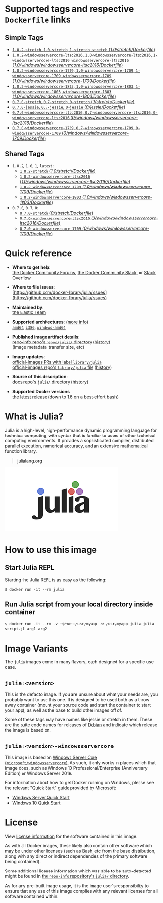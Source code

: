 <!--

********************************************************************************

WARNING:

    DO NOT EDIT "julia/README.md"

    IT IS AUTO-GENERATED

    (from the other files in "julia/" combined with a set of templates)

********************************************************************************

-->

# Supported tags and respective `Dockerfile` links

## Simple Tags

-	[`1.0.2-stretch`, `1.0-stretch`, `1-stretch`, `stretch` (*1.0/stretch/Dockerfile*)](https://github.com/docker-library/julia/blob/467c652ab40064be58ba83ed4448f139592c7525/1.0/stretch/Dockerfile)
-	[`1.0.2-windowsservercore-ltsc2016`, `1.0-windowsservercore-ltsc2016`, `1-windowsservercore-ltsc2016`, `windowsservercore-ltsc2016` (*1.0/windows/windowsservercore-ltsc2016/Dockerfile*)](https://github.com/docker-library/julia/blob/739386e833cc5e839a7bf8e42c4f2e3eed3eb11e/1.0/windows/windowsservercore-ltsc2016/Dockerfile)
-	[`1.0.2-windowsservercore-1709`, `1.0-windowsservercore-1709`, `1-windowsservercore-1709`, `windowsservercore-1709` (*1.0/windows/windowsservercore-1709/Dockerfile*)](https://github.com/docker-library/julia/blob/739386e833cc5e839a7bf8e42c4f2e3eed3eb11e/1.0/windows/windowsservercore-1709/Dockerfile)
-	[`1.0.2-windowsservercore-1803`, `1.0-windowsservercore-1803`, `1-windowsservercore-1803`, `windowsservercore-1803` (*1.0/windows/windowsservercore-1803/Dockerfile*)](https://github.com/docker-library/julia/blob/739386e833cc5e839a7bf8e42c4f2e3eed3eb11e/1.0/windows/windowsservercore-1803/Dockerfile)
-	[`0.7.0-stretch`, `0.7-stretch`, `0-stretch` (*0/stretch/Dockerfile*)](https://github.com/docker-library/julia/blob/467c652ab40064be58ba83ed4448f139592c7525/0/stretch/Dockerfile)
-	[`0.7.0-jessie`, `0.7-jessie`, `0-jessie` (*0/jessie/Dockerfile*)](https://github.com/docker-library/julia/blob/467c652ab40064be58ba83ed4448f139592c7525/0/jessie/Dockerfile)
-	[`0.7.0-windowsservercore-ltsc2016`, `0.7-windowsservercore-ltsc2016`, `0-windowsservercore-ltsc2016` (*0/windows/windowsservercore-ltsc2016/Dockerfile*)](https://github.com/docker-library/julia/blob/9e8bb3426385de28cfac6576baef9bf580fe0e33/0/windows/windowsservercore-ltsc2016/Dockerfile)
-	[`0.7.0-windowsservercore-1709`, `0.7-windowsservercore-1709`, `0-windowsservercore-1709` (*0/windows/windowsservercore-1709/Dockerfile*)](https://github.com/docker-library/julia/blob/9e8bb3426385de28cfac6576baef9bf580fe0e33/0/windows/windowsservercore-1709/Dockerfile)

## Shared Tags

-	`1.0.2`, `1.0`, `1`, `latest`:
	-	[`1.0.2-stretch` (*1.0/stretch/Dockerfile*)](https://github.com/docker-library/julia/blob/467c652ab40064be58ba83ed4448f139592c7525/1.0/stretch/Dockerfile)
	-	[`1.0.2-windowsservercore-ltsc2016` (*1.0/windows/windowsservercore-ltsc2016/Dockerfile*)](https://github.com/docker-library/julia/blob/739386e833cc5e839a7bf8e42c4f2e3eed3eb11e/1.0/windows/windowsservercore-ltsc2016/Dockerfile)
	-	[`1.0.2-windowsservercore-1709` (*1.0/windows/windowsservercore-1709/Dockerfile*)](https://github.com/docker-library/julia/blob/739386e833cc5e839a7bf8e42c4f2e3eed3eb11e/1.0/windows/windowsservercore-1709/Dockerfile)
	-	[`1.0.2-windowsservercore-1803` (*1.0/windows/windowsservercore-1803/Dockerfile*)](https://github.com/docker-library/julia/blob/739386e833cc5e839a7bf8e42c4f2e3eed3eb11e/1.0/windows/windowsservercore-1803/Dockerfile)
-	`0.7.0`, `0.7`, `0`:
	-	[`0.7.0-stretch` (*0/stretch/Dockerfile*)](https://github.com/docker-library/julia/blob/467c652ab40064be58ba83ed4448f139592c7525/0/stretch/Dockerfile)
	-	[`0.7.0-windowsservercore-ltsc2016` (*0/windows/windowsservercore-ltsc2016/Dockerfile*)](https://github.com/docker-library/julia/blob/9e8bb3426385de28cfac6576baef9bf580fe0e33/0/windows/windowsservercore-ltsc2016/Dockerfile)
	-	[`0.7.0-windowsservercore-1709` (*0/windows/windowsservercore-1709/Dockerfile*)](https://github.com/docker-library/julia/blob/9e8bb3426385de28cfac6576baef9bf580fe0e33/0/windows/windowsservercore-1709/Dockerfile)

# Quick reference

-	**Where to get help**:  
	[the Docker Community Forums](https://forums.docker.com/), [the Docker Community Slack](https://blog.docker.com/2016/11/introducing-docker-community-directory-docker-community-slack/), or [Stack Overflow](https://stackoverflow.com/search?tab=newest&q=docker)

-	**Where to file issues**:  
	[https://github.com/docker-library/julia/issues](https://github.com/docker-library/julia/issues)

-	**Maintained by**:  
	[the Elastic Team](https://github.com/docker-library/julia)

-	**Supported architectures**: ([more info](https://github.com/docker-library/official-images#architectures-other-than-amd64))  
	[`amd64`](https://hub.docker.com/r/amd64/julia/), [`i386`](https://hub.docker.com/r/i386/julia/), [`windows-amd64`](https://hub.docker.com/r/winamd64/julia/)

-	**Published image artifact details**:  
	[repo-info repo's `repos/julia/` directory](https://github.com/docker-library/repo-info/blob/master/repos/julia) ([history](https://github.com/docker-library/repo-info/commits/master/repos/julia))  
	(image metadata, transfer size, etc)

-	**Image updates**:  
	[official-images PRs with label `library/julia`](https://github.com/docker-library/official-images/pulls?q=label%3Alibrary%2Fjulia)  
	[official-images repo's `library/julia` file](https://github.com/docker-library/official-images/blob/master/library/julia) ([history](https://github.com/docker-library/official-images/commits/master/library/julia))

-	**Source of this description**:  
	[docs repo's `julia/` directory](https://github.com/docker-library/docs/tree/master/julia) ([history](https://github.com/docker-library/docs/commits/master/julia))

-	**Supported Docker versions**:  
	[the latest release](https://github.com/docker/docker-ce/releases/latest) (down to 1.6 on a best-effort basis)

# What is Julia?

Julia is a high-level, high-performance dynamic programming language for technical computing, with syntax that is familiar to users of other technical computing environments. It provides a sophisticated compiler, distributed parallel execution, numerical accuracy, and an extensive mathematical function library.

> [julialang.org](http://julialang.org/)

![logo](https://raw.githubusercontent.com/docker-library/docs/520519ad7db3ea9fd5d3590e836c839a0ffd6f19/julia/logo.png)

# How to use this image

## Start Julia REPL

Starting the Julia REPL is as easy as the following:

```console
$ docker run -it --rm julia
```

## Run Julia script from your local directory inside container

```console
$ docker run -it --rm -v "$PWD":/usr/myapp -w /usr/myapp julia julia script.jl arg1 arg2
```

# Image Variants

The `julia` images come in many flavors, each designed for a specific use case.

## `julia:<version>`

This is the defacto image. If you are unsure about what your needs are, you probably want to use this one. It is designed to be used both as a throw away container (mount your source code and start the container to start your app), as well as the base to build other images off of.

Some of these tags may have names like jessie or stretch in them. These are the suite code names for releases of [Debian](https://wiki.debian.org/DebianReleases) and indicate which release the image is based on.

## `julia:<version>-windowsservercore`

This image is based on [Windows Server Core (`microsoft/windowsservercore`)](https://hub.docker.com/r/microsoft/windowsservercore/). As such, it only works in places which that image does, such as Windows 10 Professional/Enterprise (Anniversary Edition) or Windows Server 2016.

For information about how to get Docker running on Windows, please see the relevant "Quick Start" guide provided by Microsoft:

-	[Windows Server Quick Start](https://msdn.microsoft.com/en-us/virtualization/windowscontainers/quick_start/quick_start_windows_server)
-	[Windows 10 Quick Start](https://msdn.microsoft.com/en-us/virtualization/windowscontainers/quick_start/quick_start_windows_10)

# License

View [license information](http://julialang.org/) for the software contained in this image.

As with all Docker images, these likely also contain other software which may be under other licenses (such as Bash, etc from the base distribution, along with any direct or indirect dependencies of the primary software being contained).

Some additional license information which was able to be auto-detected might be found in [the `repo-info` repository's `julia/` directory](https://github.com/docker-library/repo-info/tree/master/repos/julia).

As for any pre-built image usage, it is the image user's responsibility to ensure that any use of this image complies with any relevant licenses for all software contained within.
